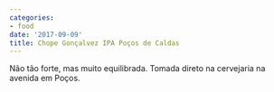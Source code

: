 ```yaml
---
categories:
- food
date: '2017-09-09'
title: Chope Gonçalvez IPA Poços de Caldas
---
```


Não tão forte, mas muito equilibrada. Tomada direto na cervejaria na avenida em Poços.